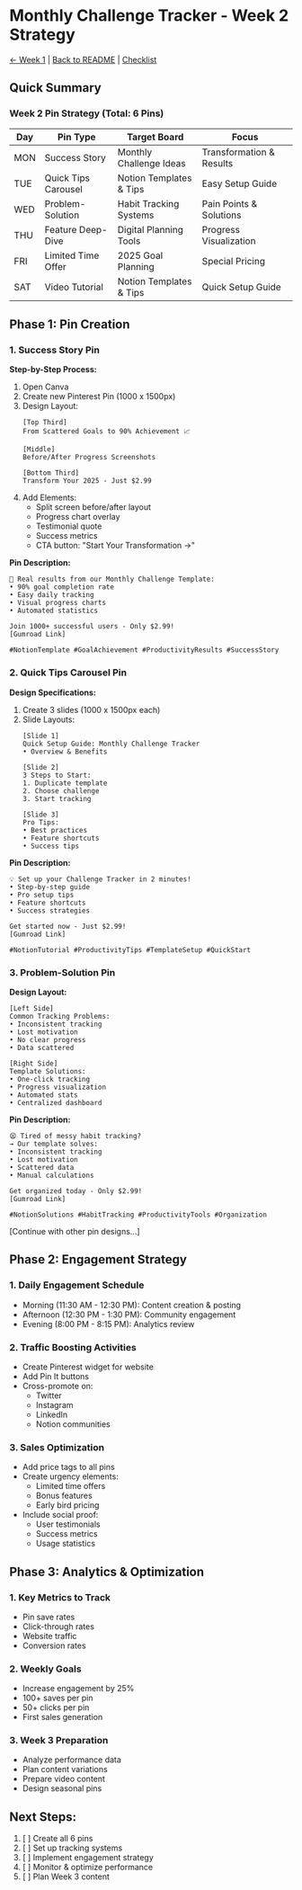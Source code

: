 # Monthly Challenge Tracker - Week 2 Strategy

[← Week 1](MCT%20Week%201.md) | [Back to README](README.md) | [Checklist](Checklist/MCT%20Checklist.md)

## Quick Summary

### Week 2 Pin Strategy (Total: 6 Pins)
| Day | Pin Type | Target Board | Focus |
|-----|----------|--------------|-------|
| MON | Success Story | Monthly Challenge Ideas | Transformation & Results |
| TUE | Quick Tips Carousel | Notion Templates & Tips | Easy Setup Guide |
| WED | Problem-Solution | Habit Tracking Systems | Pain Points & Solutions |
| THU | Feature Deep-Dive | Digital Planning Tools | Progress Visualization |
| FRI | Limited Time Offer | 2025 Goal Planning | Special Pricing |
| SAT | Video Tutorial | Notion Templates & Tips | Quick Setup Guide |

## Phase 1: Pin Creation

### 1. Success Story Pin
**Step-by-Step Process:**
1. Open Canva
2. Create new Pinterest Pin (1000 x 1500px)
3. Design Layout:
   ```
   [Top Third]
   From Scattered Goals to 90% Achievement 📈
   
   [Middle]
   Before/After Progress Screenshots
   
   [Bottom Third]
   Transform Your 2025 - Just $2.99
   ```
4. Add Elements:
   - Split screen before/after layout
   - Progress chart overlay
   - Testimonial quote
   - Success metrics
   - CTA button: "Start Your Transformation →"

**Pin Description:**
```
🎯 Real results from our Monthly Challenge Template:
• 90% goal completion rate
• Easy daily tracking
• Visual progress charts
• Automated statistics

Join 1000+ successful users - Only $2.99!
[Gumroad Link]

#NotionTemplate #GoalAchievement #ProductivityResults #SuccessStory
```

### 2. Quick Tips Carousel Pin
**Design Specifications:**
1. Create 3 slides (1000 x 1500px each)
2. Slide Layouts:
   ```
   [Slide 1]
   Quick Setup Guide: Monthly Challenge Tracker
   • Overview & Benefits
   
   [Slide 2]
   3 Steps to Start:
   1. Duplicate template
   2. Choose challenge
   3. Start tracking
   
   [Slide 3]
   Pro Tips:
   • Best practices
   • Feature shortcuts
   • Success tips
   ```

**Pin Description:**
```
💡 Set up your Challenge Tracker in 2 minutes!
• Step-by-step guide
• Pro setup tips
• Feature shortcuts
• Success strategies

Get started now - Just $2.99!
[Gumroad Link]

#NotionTutorial #ProductivityTips #TemplateSetup #QuickStart
```

### 3. Problem-Solution Pin
**Design Layout:**
```
[Left Side]
Common Tracking Problems:
• Inconsistent tracking
• Lost motivation
• No clear progress
• Data scattered

[Right Side]
Template Solutions:
• One-click tracking
• Progress visualization
• Automated stats
• Centralized dashboard
```

**Pin Description:**
```
😫 Tired of messy habit tracking?
→ Our template solves:
• Inconsistent tracking
• Lost motivation
• Scattered data
• Manual calculations

Get organized today - Only $2.99!
[Gumroad Link]

#NotionSolutions #HabitTracking #ProductivityTools #Organization
```

[Continue with other pin designs...]

## Phase 2: Engagement Strategy

### 1. Daily Engagement Schedule
- Morning (11:30 AM - 12:30 PM): Content creation & posting
- Afternoon (12:30 PM - 1:30 PM): Community engagement
- Evening (8:00 PM - 8:15 PM): Analytics review

### 2. Traffic Boosting Activities
- Create Pinterest widget for website
- Add Pin It buttons
- Cross-promote on:
  - Twitter
  - Instagram
  - LinkedIn
  - Notion communities

### 3. Sales Optimization
- Add price tags to all pins
- Create urgency elements:
  - Limited time offers
  - Bonus features
  - Early bird pricing
- Include social proof:
  - User testimonials
  - Success metrics
  - Usage statistics

## Phase 3: Analytics & Optimization

### 1. Key Metrics to Track
- Pin save rates
- Click-through rates
- Website traffic
- Conversion rates

### 2. Weekly Goals
- Increase engagement by 25%
- 100+ saves per pin
- 50+ clicks per pin
- First sales generation

### 3. Week 3 Preparation
- Analyze performance data
- Plan content variations
- Prepare video content
- Design seasonal pins

## Next Steps:
1. [ ] Create all 6 pins
2. [ ] Set up tracking systems
3. [ ] Implement engagement strategy
4. [ ] Monitor & optimize performance
5. [ ] Plan Week 3 content  